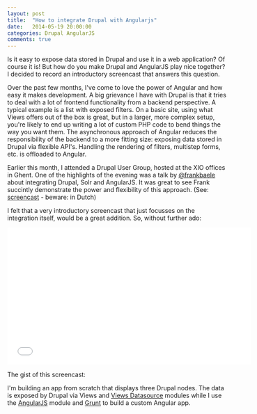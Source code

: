 ```yaml
---
layout: post
title:  "How to integrate Drupal with Angularjs"
date:   2014-05-19 20:00:00
categories: Drupal AngularJS
comments: true
---
```

Is it easy to expose data stored in Drupal and use it in a web application? Of course it is! But how do you make Drupal and AngularJS play nice together? I decided to record an introductory screencast that answers this question.

Over the past few months, I've come to love the power of Angular and how easy it makes development. A big grievance I have with Drupal is that it tries to deal with a lot of frontend functionality from a backend perspective. A typical example is a list with exposed filters. On a basic site, using what Views offers out of the box is great, but in a larger, more complex setup, you're likely to end up writing a lot of custom PHP code to bend things the way you want them. The asynchronous approach of Angular reduces the responsibility of the backend to a more fitting size: exposing data stored in Drupal via flexible API's. Handling the rendering of filters, multistep forms, etc. is offloaded to Angular.

Earlier this month, I attended a Drupal User Group, hosted at the XIO offices in Ghent. One of the highlights of the evening was a talk by [@frankbaele](http://www.twitter.com/frankbaele) about integrating Drupal, Solr and AngularJS. It was great to see Frank succintly demonstrate the power and flexibility of this approach. (See: [screencast](https://www.youtube.com/watch?v=sRva9hleFXY) - beware: in Dutch)

I felt that a very introductory screencast that just focusses on the integration itself, would be a great addition. So, without further ado:

<iframe width="560" height="315" src="//www.youtube.com/embed/HrnWHSr0gSA" frameborder="0" allowfullscreen></iframe>

The gist of this screencast:

I'm building an app from scratch that displays three Drupal nodes. The data is exposed by Drupal via Views and [Views Datasource](https://drupal.org/project/views_datasource) modules while I use the [AngularJS](https://drupal.org/project/angularjs) module and [Grunt](http://gruntjs.com) to build a custom Angular app.
